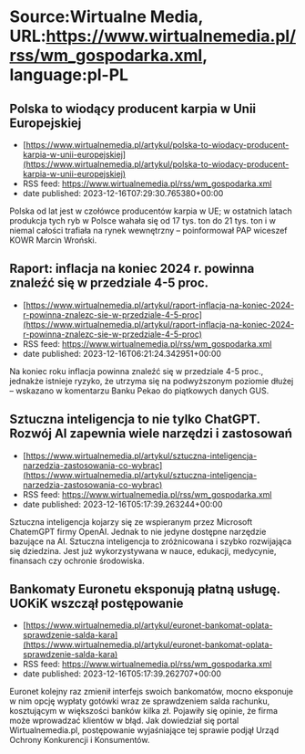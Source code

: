 # Source:Wirtualne Media, URL:https://www.wirtualnemedia.pl/rss/wm_gospodarka.xml, language:pl-PL

## Polska to wiodący producent karpia w Unii Europejskiej
 - [https://www.wirtualnemedia.pl/artykul/polska-to-wiodacy-producent-karpia-w-unii-europejskiej](https://www.wirtualnemedia.pl/artykul/polska-to-wiodacy-producent-karpia-w-unii-europejskiej)
 - RSS feed: https://www.wirtualnemedia.pl/rss/wm_gospodarka.xml
 - date published: 2023-12-16T07:29:30.765380+00:00

Polska od lat jest w czołówce producentów karpia w UE; w ostatnich latach produkcja tych ryb w Polsce wahała się od 17 tys. ton do 21 tys. ton i w niemal całości trafiała na rynek wewnętrzny – poinformował PAP wiceszef KOWR Marcin Wroński.

## Raport: inflacja na koniec 2024 r. powinna znaleźć się w przedziale 4-5 proc.
 - [https://www.wirtualnemedia.pl/artykul/raport-inflacja-na-koniec-2024-r-powinna-znalezc-sie-w-przedziale-4-5-proc](https://www.wirtualnemedia.pl/artykul/raport-inflacja-na-koniec-2024-r-powinna-znalezc-sie-w-przedziale-4-5-proc)
 - RSS feed: https://www.wirtualnemedia.pl/rss/wm_gospodarka.xml
 - date published: 2023-12-16T06:21:24.342951+00:00

Na koniec roku inflacja powinna znaleźć się w przedziale 4-5 proc., jednakże istnieje ryzyko, że utrzyma się na podwyższonym poziomie dłużej – wskazano w komentarzu Banku Pekao do piątkowych danych GUS.

## Sztuczna inteligencja to nie tylko ChatGPT. Rozwój AI zapewnia wiele narzędzi i zastosowań
 - [https://www.wirtualnemedia.pl/artykul/sztuczna-inteligencja-narzedzia-zastosowania-co-wybrac](https://www.wirtualnemedia.pl/artykul/sztuczna-inteligencja-narzedzia-zastosowania-co-wybrac)
 - RSS feed: https://www.wirtualnemedia.pl/rss/wm_gospodarka.xml
 - date published: 2023-12-16T05:17:39.263244+00:00

Sztuczna inteligencja kojarzy się ze wspieranym przez Microsoft ChatemGPT firmy OpenAI. Jednak to nie jedyne dostępne narzędzie bazujące na AI. Sztuczna inteligencja to zróżnicowana i szybko rozwijająca się dziedzina. Jest już wykorzystywana w nauce, edukacji, medycynie, finansach czy ochronie środowiska.

## Bankomaty Euronetu eksponują płatną usługę. UOKiK wszczął postępowanie
 - [https://www.wirtualnemedia.pl/artykul/euronet-bankomat-oplata-sprawdzenie-salda-kara](https://www.wirtualnemedia.pl/artykul/euronet-bankomat-oplata-sprawdzenie-salda-kara)
 - RSS feed: https://www.wirtualnemedia.pl/rss/wm_gospodarka.xml
 - date published: 2023-12-16T05:17:39.262707+00:00

Euronet kolejny raz zmienił interfejs swoich bankomatów, mocno eksponuje w nim opcję wypłaty gotówki wraz ze sprawdzeniem salda rachunku, kosztującym w większości banków kilka zł. Pojawiły się opinie, że firma może wprowadzać klientów w błąd. Jak dowiedział się portal Wirtualnemedia.pl, postępowanie wyjaśniające tej sprawie podjął Urząd Ochrony Konkurencji i Konsumentów.

